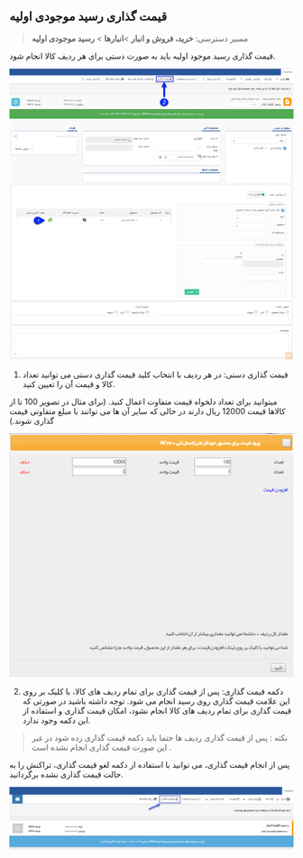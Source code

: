 ﻿## قیمت گذاری رسید موجودی اولیه

> مسیر دسترسی:  **خرید، فروش و انبار** >**انبارها** > **رسید موجودی اولیه** 

قیمت گذاری رسید موجود اولیه باید به صورت دستی برای هر ردیف کالا انجام شود.

![](InitialInventoryStocks4.png)

1. قیمت گذاری دستی: در هر ردیف  با انتخاب کلید قیمت گذاری دستی می توانید تعداد کالا و قیمت آن را تعیین کنید.

میتوانید برای تعداد دلخواه قیمت متفاوت اعمال کنید. (برای مثال در تصویر 100 تا از کالاها قیمت 12000 ریال دارند در حالی که سایر آن ها می توانند با مبلغ متفاوتی قیمت گذاری شوند.)

![](InitialInventoryStocks2.png)

2. دکمه قیمت گذاری: پس از قیمت گذاری برای تمام ردیف های کالا، با کلیک بر روی این علامت قیمت گذاری روی رسید انجام می شود. توجه داشته باشید در صورتی که قیمت گذاری برای تمام ردیف های کالا انجام نشود، امکان قیمت گذاری و استفاده از این دکمه وجود ندارد.

> نکته : پس از قیمت گذاری ردیف ها حتما باید دکمه قیمت گذاری زده شود در غیر این صورت قیمت گذاری انجام نشده است .

پس از انجام قیمت گذاری، می توانید با استفاده از دکمه لغو قیمت گذاری، تراکنش را به حالت قیمت گذاری نشده برگردانید.

![](InitialInventoryStocks3.png)
